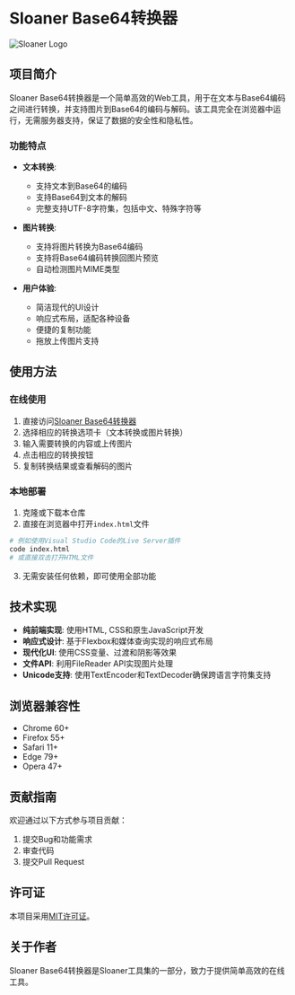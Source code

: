 # Sloaner Base64转换器

![Sloaner Logo](https://img.shields.io/badge/Sloaner-Base64转换器-3a86ff?style=for-the-badge&logo=data:image/svg+xml;base64,PHN2ZyB4bWxucz0iaHR0cDovL3d3dy53My5vcmcvMjAwMC9zdmciIHdpZHRoPSIyNCIgaGVpZ2h0PSIyNCIgdmlld0JveD0iMCAwIDI0IDI0IiBmaWxsPSJub25lIiBzdHJva2U9IiNmZmZmZmYiIHN0cm9rZS13aWR0aD0iMiIgc3Ryb2tlLWxpbmVjYXA9InJvdW5kIiBzdHJva2UtbGluZWpvaW49InJvdW5kIj48cGF0aCBkPSJNOCAxMGwxMi0xMCIvPjxwYXRoIGQ9Ik0yMCA0djE2Ii8+PHBhdGggZD0iTTQgNGExIDEgMCAwIDAgLTEgMXYxMGExIDEgMCAwIDAgMSAxaDE2Ii8+PC9zdmc+)

## 项目简介

Sloaner Base64转换器是一个简单高效的Web工具，用于在文本与Base64编码之间进行转换，并支持图片到Base64的编码与解码。该工具完全在浏览器中运行，无需服务器支持，保证了数据的安全性和隐私性。

### 功能特点

- **文本转换**: 
  - 支持文本到Base64的编码
  - 支持Base64到文本的解码
  - 完整支持UTF-8字符集，包括中文、特殊字符等

- **图片转换**:
  - 支持将图片转换为Base64编码
  - 支持将Base64编码转换回图片预览
  - 自动检测图片MIME类型

- **用户体验**:
  - 简洁现代的UI设计
  - 响应式布局，适配各种设备
  - 便捷的复制功能
  - 拖放上传图片支持

## 使用方法

### 在线使用

1. 直接访问[Sloaner Base64转换器](https://sloaner.com/tools/base64)
2. 选择相应的转换选项卡（文本转换或图片转换）
3. 输入需要转换的内容或上传图片
4. 点击相应的转换按钮
5. 复制转换结果或查看解码的图片

### 本地部署

1. 克隆或下载本仓库
2. 直接在浏览器中打开`index.html`文件
```bash
# 例如使用Visual Studio Code的Live Server插件
code index.html
# 或直接双击打开HTML文件
```

3. 无需安装任何依赖，即可使用全部功能

## 技术实现

- **纯前端实现**: 使用HTML, CSS和原生JavaScript开发
- **响应式设计**: 基于Flexbox和媒体查询实现的响应式布局
- **现代化UI**: 使用CSS变量、过渡和阴影等效果
- **文件API**: 利用FileReader API实现图片处理
- **Unicode支持**: 使用TextEncoder和TextDecoder确保跨语言字符集支持

## 浏览器兼容性

- Chrome 60+
- Firefox 55+
- Safari 11+
- Edge 79+
- Opera 47+

## 贡献指南

欢迎通过以下方式参与项目贡献：

1. 提交Bug和功能需求
2. 审查代码
3. 提交Pull Request

## 许可证

本项目采用[MIT许可证](LICENSE)。

## 关于作者

Sloaner Base64转换器是Sloaner工具集的一部分，致力于提供简单高效的在线工具。 